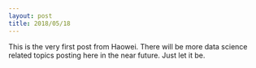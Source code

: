 ```yaml
---
layout: post
title: 2018/05/18
---
```


This is the very first post from Haowei. There will be more data science related topics posting here in the near future. Just let it be.

